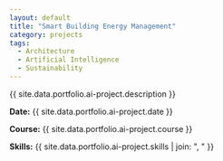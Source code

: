 ```yaml
---
layout: default
title: "Smart Building Energy Management"
category: projects
tags:
  - Architecture
  - Artificial Intelligence
  - Sustainability
---
```


{{ site.data.portfolio.ai-project.description }}

**Date:** {{ site.data.portfolio.ai-project.date }}

**Course:** {{ site.data.portfolio.ai-project.course }}

**Skills:** {{ site.data.portfolio.ai-project.skills | join: ", " }}
